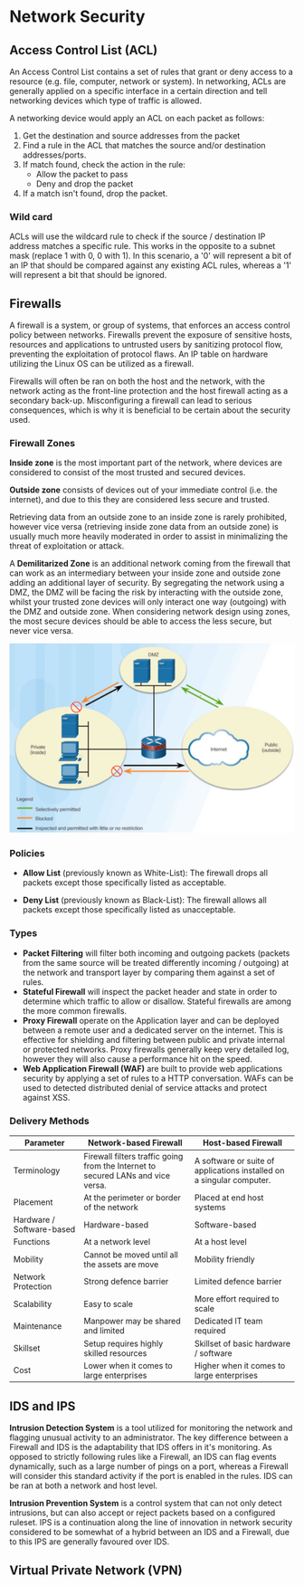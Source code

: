 # Network Security

## Access Control List (ACL)

An Access Control List contains a set of rules that grant or deny access to a resource (e.g. file, computer, network or system). In networking, ACLs are generally applied on a specific interface in a certain direction and tell networking devices which type of traffic is allowed.

A networking device would apply an ACL on each packet as follows:

1. Get the destination and source addresses from the packet
2. Find a rule in the ACL that matches the source and/or destination addresses/ports.
3. If match found, check the action in the rule:
    - Allow the packet to pass
    - Deny and drop the packet
4. If a match isn't found, drop the packet.

### Wild card

ACLs will use the wildcard rule to check if the source / destination IP address matches a specific rule. This works in the opposite to a subnet mask (replace 1 with 0, 0 with 1). In this scenario, a '0' will represent a bit of an IP that should be compared against any existing ACL rules, whereas a '1' will represent a bit that should be ignored.

## Firewalls

A firewall is a system, or group of systems, that enforces an access control policy between networks. Firewalls prevent the exposure of sensitive hosts, resources and applications to untrusted users by sanitizing protocol flow, preventing the exploitation of protocol flaws. An IP table on hardware utilizing the Linux OS can be utilized as a firewall.

Firewalls will often be ran on both the host and the network, with the network acting as the front-line protection and the host firewall acting as a secondary back-up. Misconfiguring a firewall can lead to serious consequences, which is why it is beneficial to be certain about the security used.

### Firewall Zones

**Inside zone** is the most important part of the network, where devices are considered to consist of the most trusted and secured devices.

**Outside zone** consists of devices out of your immediate control (i.e. the internet), and due to this they are considered less secure and trusted.

Retrieving data from an outside zone to an inside zone is rarely prohibited, however vice versa (retrieving inside zone data from an outside zone) is usually much more heavily moderated in order to assist in minimalizing the threat of exploitation or attack.

A **Demilitarized Zone** is an additional network coming from the firewall that can work as an intermediary between your inside zone and outside zone adding an additional layer of security. By segregating the network using a DMZ, the DMZ will be facing the risk by interacting with the outside zone, whilst your trusted zone devices will only interact one way (outgoing) with the DMZ and outside zone. When considering network design using zones, the most secure devices should be able to access the less secure, but never vice versa.

![DMZ](images/DMZ.png)

### Policies

- **Allow List** (previously known as White-List): The firewall drops all packets except those specifically listed as acceptable.

- **Deny List** (previously known as Black-List): The firewall allows all packets except those specifically listed as unacceptable.

### Types

- **Packet Filtering** will filter both incoming and outgoing packets (packets from the same source will be treated differently incoming / outgoing) at the network and transport layer by comparing them against a set of rules.
- **Stateful Firewall** will inspect the packet header and state in order to determine which traffic to allow or disallow. Stateful firewalls are among the more common firewalls.
- **Proxy Firewall** operate on the Application layer and can be deployed between a remote user and a dedicated server on the internet. This is effective for shielding and filtering between public and private internal or protected networks. Proxy firewalls generally keep very detailed log, however they will also cause a performance hit on the speed.
- **Web Application Firewall (WAF)** are built to provide web applications security by applying a set of rules to a HTTP conversation. WAFs can be used to detected distributed denial of service attacks and protect against XSS.

### Delivery Methods

| Parameter                 | Network-based Firewall                                                           | Host-based Firewall                                                   |
|---------------------------|----------------------------------------------------------------------------------|-----------------------------------------------------------------------|
| Terminology               | Firewall filters traffic going from the Internet to secured LANs and vice versa. | A software or suite of applications installed on a singular computer. |
| Placement                 | At the perimeter or border of the network                                        | Placed at end host systems                                            |
| Hardware / Software-based | Hardware-based                                                                   | Software-based                                                        |
| Functions                 | At a network level                                                               | At a host level                                                       |
| Mobility                  | Cannot be moved until all the assets are move                                    | Mobility friendly                                                     |
| Network Protection        | Strong defence barrier                                                           | Limited defence barrier                                               |
| Scalability               | Easy to scale                                                                    | More effort required to scale                                         |
| Maintenance               | Manpower may be shared and limited                                               | Dedicated IT team required                                            |
| Skillset                  | Setup requires highly skilled resources                                          | Skillset of basic hardware / software                                 |
| Cost                      | Lower when it comes to large enterprises                                         | Higher when it comes to large enterprises                             |

## IDS and IPS

**Intrusion Detection System** is a tool utilized for monitoring the network and flagging unusual activity to an administrator. The key difference between a Firewall and IDS is the adaptability that IDS offers in it's monitoring. As opposed to strictly following rules like a Firewall, an IDS can flag events dynamically, such as a large number of pings on a port, whereas a Firewall will consider this standard activity if the port is enabled in the rules. IDS can be ran at both a network and host level.

**Intrusion Prevention System** is a control system that can not only detect intrusions, but can also accept or reject packets based on a configured ruleset. IPS is a continuation along the line of innovation in network security considered to be somewhat of a hybrid between an IDS and a Firewall, due to this IPS are generally favoured over IDS.

## Virtual Private Network (VPN)
